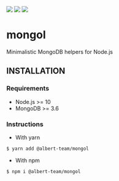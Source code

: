 [![](https://img.shields.io/github/license/albert-team/mongol.svg?style=flat-square)](https://github.com/albert-team/mongol)
[![](https://img.shields.io/npm/v/@albert-team/mongol.svg?style=flat-square)](https://www.npmjs.com/package/@albert-team/mongol)
[![](https://img.shields.io/travis/com/albert-team/mongol.svg?style=flat-square)](https://travis-ci.com/albert-team/mongol)

# mongol

Minimalistic MongoDB helpers for Node.js

## INSTALLATION

### Requirements

- Node.js >= 10
- MongoDB >= 3.6

### Instructions

- With yarn

```bash
$ yarn add @albert-team/mongol
```

- With npm

```bash
$ npm i @albert-team/mongol
```

